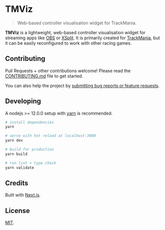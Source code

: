 # TMViz

> Web-based controller visualisation widget for TrackMania.

**TMViz** is a lightweight, web-based controller visualisation widget for streaming apps like [OBS](https://obsproject.com/) or [XSplit](https://www.xsplit.com/). It is primarily created for [TrackMania](https://trackmania.com/), but it can be easily reconfigured to work with other racing games.

## Contributing

Pull Requests + other contributions welcome! Please read the [CONTRIBUTING.md](CONTRIBUTING.md) file to get started.

You can also help the project by [submitting bug reports or feature requests](https://github.com/resir014/TMViz/issues/new/choose).

## Developing

A nodejs >= 12.0.0 setup with [yarn](https://yarnpkg.com/) is recommended.

```bash
# install dependencies
yarn

# serve with hot reload at localhost:3000
yarn dev

# build for production
yarn build

# run lint + type check
yarn validate
```

## Credits

Built with [Next.js](https://nextjs.org/).

## License

[MIT](LICENSE).
